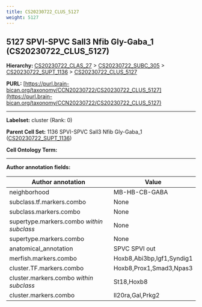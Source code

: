 ```yaml
---
title: CS20230722_CLUS_5127
weight: 5127
---
```

## 5127 SPVI-SPVC Sall3 Nfib Gly-Gaba_1 (CS20230722_CLUS_5127)
<b>Hierarchy: </b>
[CS20230722_CLAS_27](../CS20230722_CLAS_27) >
[CS20230722_SUBC_305](../CS20230722_SUBC_305) >
[CS20230722_SUPT_1136](../CS20230722_SUPT_1136) >
[CS20230722_CLUS_5127](../CS20230722_CLUS_5127)

**PURL:** [https://purl.brain-bican.org/taxonomy/CCN20230722/CS20230722_CLUS_5127](https://purl.brain-bican.org/taxonomy/CCN20230722/CS20230722_CLUS_5127)

---


**Labelset:** cluster (Rank: 0)

**Parent Cell Set:** 1136 SPVI-SPVC Sall3 Nfib Gly-Gaba_1 ([CS20230722_SUPT_1136](../CS20230722_SUPT_1136))



**Cell Ontology Term:** 

[MARKER GENES.]: #


---

[TRANSFERRED ANNOTATIONS.]: #


[AUTHOR ANNOTATION FIELDS.]: #


**Author annotation fields:**

| Author annotation | Value |
|-------------------|-------|
|neighborhood|MB-HB-CB-GABA|
|subclass.tf.markers.combo|None|
|subclass.markers.combo|None|
|supertype.markers.combo _within subclass_|None|
|supertype.markers.combo|None|
|anatomical_annotation|SPVC SPVI out|
|merfish.markers.combo|Hoxb8,Abi3bp,Igf1,Syndig1|
|cluster.TF.markers.combo|Hoxb8,Prox1,Smad3,Npas3|
|cluster.markers.combo _within subclass_|St18,Hoxb8|
|cluster.markers.combo|Il20ra,Gal,Prkg2|
